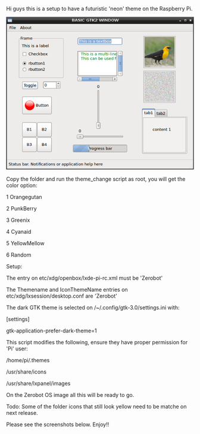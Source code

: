 Hi guys this is a setup to have a futuristic 'neon' theme on the Raspberry Pi.

![alt text](https://github.com/statorworks/LINUX_EXAMPLES/blob/main/BASIC_GTK2/Screenshot.png)

Copy the folder and run the theme_change script as root, you will get the color option:

1 Orangegutan

2 PunkBerry

3 Greenix

4 Cyanaid

5 YellowMellow

6 Random

Setup:

The <theme><name> entry on etc/xdg/openbox/lxde-pi-rc.xml must be 'Zerobot'

The Themename and IconThemeName entries on etc/xdg/lxsession/desktop.conf are 'Zerobot'

The dark GTK theme is selected on /~/.config/gtk-3.0/settings.ini with:

[settings]

gtk-application-prefer-dark-theme=1


This script modifies the following, ensure they have proper permission for 'Pi' user:

/home/pi/.themes 

/usr/share/icons 

/usr/share/lxpanel/images


On the Zerobot OS image all this will be ready to go.

Todo: Some of the folder icons that still look yellow need to be matche on next release.

Please see the screenshots below. Enjoy!!
